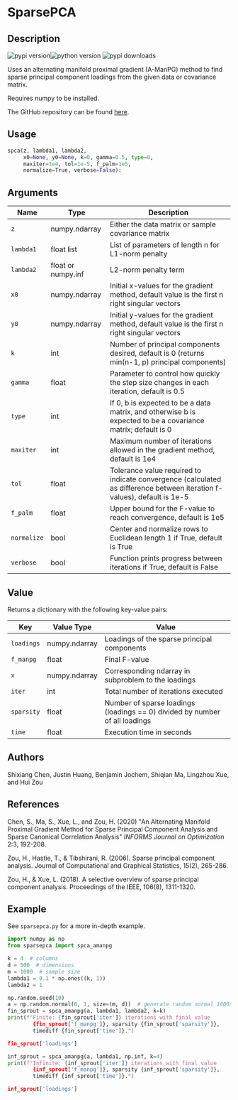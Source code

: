 # SparsePCA

## Description

![pypi version](https://img.shields.io/pypi/v/sparsepca.svg)![python version](https://img.shields.io/pypi/pyversions/sparsepca.svg) ![pypi downloads](https://img.shields.io/pypi/dm/sparsepca)

Uses an alternating manifold proximal gradient (A-ManPG) method to find sparse principal component loadings from the given data or covariance matrix. 

Requires numpy to be installed.

The GitHub repository can be found [here](https://github.com/xinging-birds/AManPG).

## Usage

```python
spca(z, lambda1, lambda2, 
     x0=None, y0=None, k=0, gamma=0.5, type=0, 
     maxiter=1e4, tol=1e-5, f_palm=1e5,
	 normalize=True, verbose=False):
```

## Arguments

| Name | Type | Description |
| --- | --- | --- |
| `z` | numpy.ndarray | Either the data matrix or sample covariance matrix |
| `lambda1` | float list | List of parameters of length n for L1-norm penalty |
| `lambda2` | float or numpy.inf | L2-norm penalty term |
| `x0` | numpy.ndarray | Initial x-values for the gradient method, default value is the first n right singular vectors |
| `y0` | numpy.ndarray | Initial y-values for the gradient method, default value is the first n right singular vectors |
| `k` | int | Number of principal components desired, default is 0 (returns min(n-1, p) principal components) |
| `gamma` | float | Parameter to control how quickly the step size changes in each iteration, default is 0.5 |
| `type` | int | If 0, b is expected to be a data matrix, and otherwise b is expected to be a covariance matrix; default is 0 |
| `maxiter` | int | Maximum number of iterations allowed in the gradient method, default is 1e4 |
| `tol` | float | Tolerance value required to indicate convergence (calculated as difference between iteration f-values), default is 1e-5 |
| `f_palm` | float | Upper bound for the F-value to reach convergence, default is 1e5 |
| `normalize` | bool | Center and normalize rows to Euclidean length 1 if True, default is True |
| `verbose` | bool | Function prints progress between iterations if True, default is False |

## Value

Returns a dictionary with the following key-value pairs:

| Key | Value Type | Value |
| --- | --- | --- |
| `loadings` | numpy.ndarray | Loadings of the sparse principal components |
| `f_manpg` | float | Final F-value |
| `x` | numpy.ndarray | Corresponding ndarray in subproblem to the loadings |
| `iter` | int | Total number of iterations executed |
| `sparsity` | float | Number of sparse loadings (loadings == 0) divided by number of all loadings |
| `time` | float | Execution time in seconds |

## Authors

Shixiang Chen, Justin Huang, Benjamin Jochem, Shiqian Ma, Lingzhou Xue, and Hui Zou

## References

Chen, S., Ma, S., Xue, L., and Zou, H. (2020) "An Alternating Manifold Proximal Gradient Method for Sparse Principal Component Analysis and Sparse Canonical Correlation Analysis" *INFORMS Journal on Optimization* 2:3, 192-208.

Zou, H., Hastie, T., & Tibshirani, R. (2006). Sparse principal component analysis. Journal of Computational and Graphical Statistics, 15(2), 265-286.

Zou, H., & Xue, L. (2018). A selective overview of sparse principal component analysis. Proceedings of the IEEE, 106(8), 1311-1320.

## Example

See `sparsepca.py` for a more in-depth example.

```python
import numpy as np
from sparsepca import spca_amanpg

k = 4  # columns
d = 500  # dimensions
m = 1000  # sample size
lambda1 = 0.1 * np.ones((k, 1))
lambda2 = 1

np.random.seed(10)
a = np.random.normal(0, 1, size=(m, d))  # generate random normal 1000x500 matrix
fin_sprout = spca_amanpg(a, lambda1, lambda2, k=k)
print(f"Finite: {fin_sprout['iter']} iterations with final value 
		{fin_sprout['f_manpg']}, sparsity {fin_sprout['sparsity']}, 
		timediff {fin_sprout['time']}.")

fin_sprout['loadings']

inf_sprout = spca_amanpg(a, lambda1, np.inf, k=4)
print(f"Infinite: {inf_sprout['iter']} iterations with final value 
		{inf_sprout['f_manpg']}, sparsity {inf_sprout['sparsity']}, 
		timediff {inf_sprout['time']}.")

inf_sprout['loadings']
```
